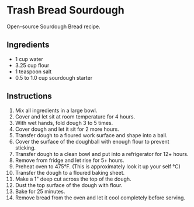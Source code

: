 # Trash Bread Sourdough
Open-source Sourdough Bread recipe.

## Ingredients
- 1 cup water
- 3.25 cup flour
- 1 teaspoon salt
- 0.5 to 1.0 cup sourdough starter

## Instructions
1. Mix all ingredients in a large bowl.
2. Cover and let sit at room temperature for 4 hours.
3. With wet hands, fold dough 3 to 5 times.
4. Cover dough and let it sit for 2 more hours.
5. Transfer dough to a floured work surface and shape into a ball.
6. Cover the surface of the doughball with enough flour to prevent sticking.
7. Transfer dough to a clean bowl and put into a refrigerator for 12+ hours.
8. Remove from fridge and let rise for 5+ hours.
9. Preheat oven to 475°F. (This is approximately look it up your self °C)
10. Transfer the dough to a floured baking sheet.
11. Make a 1" deep cut across the top of the dough.
12. Dust the top surface of the dough with flour.
13. Bake for 25 minutes.
14. Remove bread from the oven and let it cool completely before serving.
